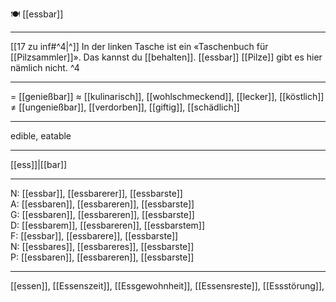 🍽️ [[essbar]]

---

[[17 zu inf#^4|^]] In der linken Tasche ist ein «Taschenbuch für [[Pilzsammler]]». Das kannst du [[behalten]]. [[essbar]] [[Pilze]] gibt es hier nämlich nicht. ^4

---

= [[genießbar]]
≈ [[kulinarisch]], [[wohlschmeckend]], [[lecker]], [[köstlich]]
≠ [[ungenießbar]], [[verdorben]], [[giftig]], [[schädlich]]

---

edible, eatable

---

[[ess]]|[[bar]]

---

N: [[essbar]], [[essbarerer]], [[essbarste]]  
A: [[essbaren]], [[essbareren]], [[essbarste]]  
G: [[essbaren]], [[essbareren]], [[essbarste]]  
D: [[essbarem]], [[essbareren]], [[essbarstem]]  
F: [[essbar]], [[essbarere]], [[essbarste]]  
N: [[essbares]], [[essbareres]], [[essbarste]]  
P: [[essbaren]], [[essbareren]], [[essbarste]]

---

[[essen]], [[Essenszeit]], [[Essgewohnheit]], [[Essensreste]], [[Essstörung]],
